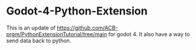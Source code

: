 # Godot-4-Python-Extension

This is an update of https://github.com/ACB-prgm/PythonExtensionTutorial/tree/main for godot 4. It also have a way to send data back to python.
